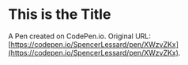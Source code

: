 # This is the Title

A Pen created on CodePen.io. Original URL: [https://codepen.io/SpencerLessard/pen/XWzvZKx](https://codepen.io/SpencerLessard/pen/XWzvZKx).


